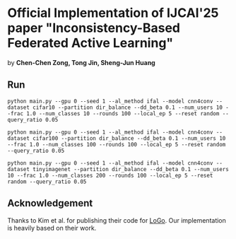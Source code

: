# Official Implementation of IJCAI'25 paper "Inconsistency-Based Federated Active Learning"

by **Chen-Chen Zong, Tong Jin, Sheng-Jun Huang**

## Run 

```
python main.py --gpu 0 --seed 1 --al_method ifal --model cnn4conv --dataset cifar10 --partition dir_balance --dd_beta 0.1 --num_users 10 --frac 1.0 --num_classes 10 --rounds 100 --local_ep 5 --reset random --query_ratio 0.05

python main.py --gpu 0 --seed 1 --al_method ifal --model cnn4conv --dataset cifar100 --partition dir_balance --dd_beta 0.1 --num_users 10 --frac 1.0 --num_classes 100 --rounds 100 --local_ep 5 --reset random --query_ratio 0.05

python main.py --gpu 0 --seed 1 --al_method ifal --model cnn4conv --dataset tinyimagenet --partition dir_balance --dd_beta 0.1 --num_users 10 --frac 1.0 --num_classes 200 --rounds 100 --local_ep 5 --reset random --query_ratio 0.05

```

## Acknowledgement

Thanks to Kim et al. for publishing their code for [LoGo](https://github.com/raymin0223/LoGo). Our implementation is heavily based on their work.
